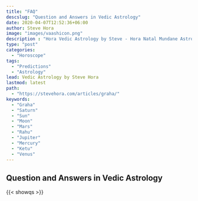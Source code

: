 ```yaml
---
title: "FAQ"
descslug: "Question and Answers in Vedic Astrology"
date: 2020-04-07T12:52:36+06:00
author: Steve Hora
image: "images/vaashicon.png"
description : "Hora Vedic Astrology by Steve - Hora Natal Mundane Astrology Horoscope Reading Predictions What Is A Graha"
type: "post"
categories: 
  - "Horoscope"
tags:
  - "Predictions"
  - "Astrology"
lead: Vedic Astrology by Steve Hora
lastmod: latest 
path:
  - "https://stevehora.com/articles/graha/"
keywords:
  - "Graha"
  - "Saturn"
  - "Sun"
  - "Moon"
  - "Mars"
  - "Rahu"
  - "Jupiter"
  - "Mercury"
  - "Ketu"
  - "Venus"
---
```


## Question and Answers in Vedic Astrology

{{< showqs >}}